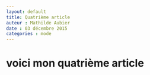 ```yaml
---
layout: default
title: Quatrième article 
auteur : Mathilde Aubier 
date : 03 décembre 2015
categories : mode
---
```



<h1>voici mon quatrième article</h1>